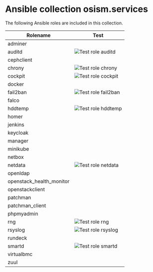 # Ansible collection osism.services

The following Ansible roles are included in this collection.

| Rolename                 | Test                                                                                                                   |
|------------------------- |------------------------------------------------------------------------------------------------------------------------|
| adminer                  |                                                                                                                        |
| auditd                   | ![Test role auditd](https://github.com/osism/ansible-collection-services/workflows/Test%20role%20auditd/badge.svg)     |
| cephclient               |                                                                                                                        |
| chrony                   | ![Test role chrony](https://github.com/osism/ansible-collection-services/workflows/Test%20role%20chrony/badge.svg)     |
| cockpit                  | ![Test role cockpit](https://github.com/osism/ansible-collection-services/workflows/Test%20role%20cockpit/badge.svg)   |
| docker                   |                                                                                                                        |
| fail2ban                 | ![Test role fail2ban](https://github.com/osism/ansible-collection-services/workflows/Test%20role%20fail2ban/badge.svg) |
| falco                    |                                                                                                                        |
| hddtemp                  | ![Test role hddtemp](https://github.com/osism/ansible-collection-services/workflows/Test%20role%20hddtemp/badge.svg)   |
| homer                    |                                                                                                                        |
| jenkins                  |                                                                                                                        |
| keycloak                 |                                                                                                                        |
| manager                  |                                                                                                                        |
| minikube                 |                                                                                                                        |
| netbox                   |                                                                                                                        |
| netdata                  | ![Test role netdata](https://github.com/osism/ansible-collection-services/workflows/Test%20role%20netdata/badge.svg)   |
| openldap                 |                                                                                                                        |
| openstack_health_monitor |                                                                                                                        |
| openstackclient          |                                                                                                                        |
| patchman                 |                                                                                                                        |
| patchman_client          |                                                                                                                        |
| phpmyadmin               |                                                                                                                        |
| rng                      | ![Test role rng](https://github.com/osism/ansible-collection-services/workflows/Test%20role%20rng/badge.svg)           |
| rsyslog                  | ![Test role rsyslog](https://github.com/osism/ansible-collection-services/workflows/Test%20role%20rsyslog/badge.svg)   |
| rundeck                  |                                                                                                                        |
| smartd                   | ![Test role smartd](https://github.com/osism/ansible-collection-services/workflows/Test%20role%20smartd/badge.svg)     |
| virtualbmc               |                                                                                                                        |
| zuul                     |                                                                                                                        |

